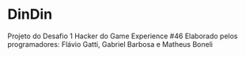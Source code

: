 # DinDin
Projeto do Desafio 1 Hacker do Game Experience #46
Elaborado pelos programadores: Flávio Gatti, Gabriel Barbosa e Matheus Boneli